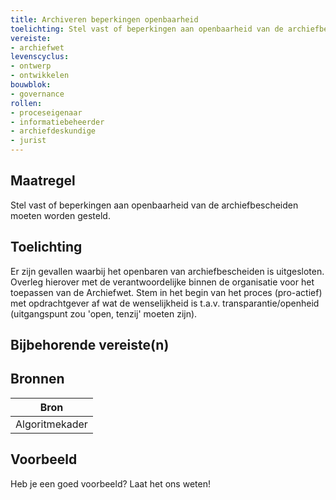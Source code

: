 ```yaml
---
title: Archiveren beperkingen openbaarheid
toelichting: Stel vast of beperkingen aan openbaarheid van de archiefbescheiden moeten worden gesteld.
vereiste:
- archiefwet
levenscyclus:
- ontwerp
- ontwikkelen
bouwblok:
- governance
rollen:
- proceseigenaar
- informatiebeheerder
- archiefdeskundige
- jurist
---
```


<!-- tags -->
## Maatregel

Stel vast of beperkingen aan openbaarheid van de archiefbescheiden moeten worden gesteld.

## Toelichting

Er zijn gevallen waarbij het openbaren van archiefbescheiden is uitgesloten.
Overleg hierover met de verantwoordelijke binnen de organisatie voor het toepassen van de Archiefwet.
Stem in het begin van het proces (pro-actief) met opdrachtgever af wat de wenselijkheid is t.a.v.
transparantie/openheid (uitgangspunt zou 'open, tenzij' moeten zijn).

## Bijbehorende vereiste(n)

<!-- list_vereisten_on_maatregelen_page -->

## Bronnen

| Bron                        |
|-----------------------------|
|Algoritmekader|

## Voorbeeld

Heb je een goed voorbeeld? Laat het ons weten!

